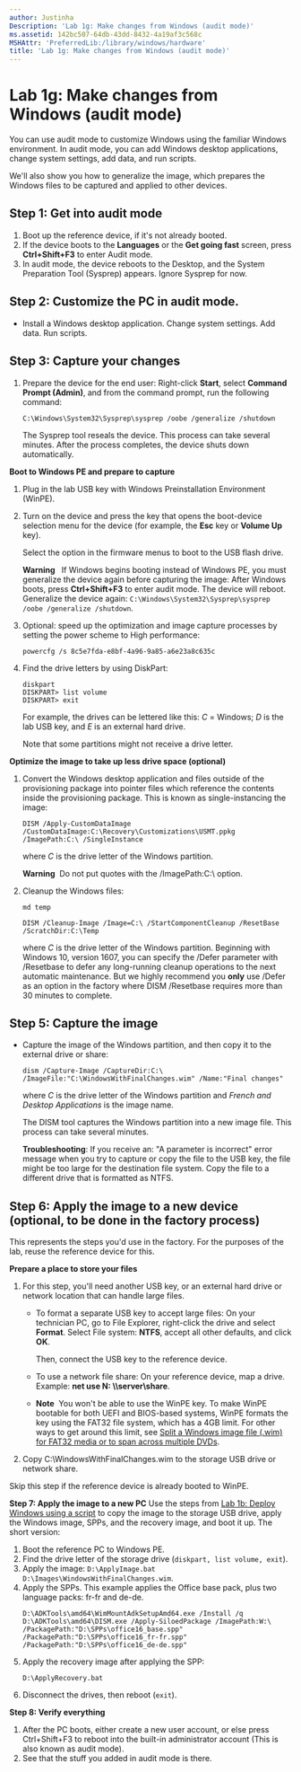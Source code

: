 ```yaml
---
author: Justinha
Description: 'Lab 1g: Make changes from Windows (audit mode)'
ms.assetid: 142bc507-64db-43dd-8432-4a19af3c568c
MSHAttr: 'PreferredLib:/library/windows/hardware'
title: 'Lab 1g: Make changes from Windows (audit mode)'
---
```


# Lab 1g: Make changes from Windows (audit mode)

You can use audit mode to customize Windows using the familiar Windows environment. In audit mode, you can add Windows desktop applications, change system settings, add data, and run scripts.  

We'll also show you how to generalize the image, which prepares the Windows files to be captured and applied to other devices.

## <span id="Step_1__Get_into_audit_mode"></span>Step 1: Get into audit mode

1.  Boot up the reference device, if it's not already booted.
2.  If the device boots to the **Languages** or the **Get going fast** screen, press **Ctrl+Shift+F3** to enter Audit mode.
3.  In audit mode, the device reboots to the Desktop, and the System Preparation Tool (Sysprep) appears. Ignore Sysprep for now.

## <span id="Install_a_Classic_Windows_application"></span><span id="install_a_windows_desktop_application"></span><span id="INSTALL_A_WINDOWS_DESKTOP_APPLICATION"></span>Step 2: Customize the PC in audit mode.

-   Install a Windows desktop application. Change system settings. Add data. Run scripts.

## <span id="Capture_your_changes"></span>Step 3: Capture your changes

1.  Prepare the device for the end user: Right-click **Start**, select **Command Prompt (Admin)**, and from the command prompt, run the following command:

    ``` syntax
    C:\Windows\System32\Sysprep\sysprep /oobe /generalize /shutdown
    ```

    The Sysprep tool reseals the device. This process can take several minutes. After the process completes, the device shuts down automatically.

**Boot to Windows PE and prepare to capture**

1.  Plug in the lab USB key with Windows Preinstallation Environment (WinPE).
2.  Turn on the device and press the key that opens the boot-device selection menu for the device (for example, the **Esc** key or **Volume Up** key).

    Select the option in the firmware menus to boot to the USB flash drive.

    **Warning**   If Windows begins booting instead of Windows PE, you must generalize the device again before capturing the image: After Windows boots, press **Ctrl+Shift+F3** to enter audit mode. The device will reboot. Generalize the device again: `C:\Windows\System32\Sysprep\sysprep /oobe /generalize /shutdown`.

3.  Optional: speed up the optimization and image capture processes by setting the power scheme to High performance:

    ``` syntax
    powercfg /s 8c5e7fda-e8bf-4a96-9a85-a6e23a8c635c
    ```

4.  Find the drive letters by using DiskPart:

    ``` syntax
    diskpart
    DISKPART> list volume
    DISKPART> exit
    ```

    For example, the drives can be lettered like this: *C* = Windows; *D* is the lab USB key, and *E* is an external hard drive.

    Note that some partitions might not receive a drive letter.

**Optimize the image to take up less drive space (optional)**

1.  Convert the Windows desktop application and files outside of the provisioning package into pointer files which reference the contents inside the provisioning package. This is known as single-instancing the image:

    ``` syntax
    DISM /Apply-CustomDataImage /CustomDataImage:C:\Recovery\Customizations\USMT.ppkg /ImagePath:C:\ /SingleInstance
    ```

    where *C* is the drive letter of the Windows partition.

    **Warning**  Do not put quotes with the /ImagePath:C:\\ option.

2.  Cleanup the Windows files:

    ``` syntax
    md temp

    DISM /Cleanup-Image /Image=C:\ /StartComponentCleanup /ResetBase /ScratchDir:C:\Temp
    ```

    where *C* is the drive letter of the Windows partition. Beginning with Windows 10, version 1607, you can specify the /Defer parameter with /Resetbase to defer any long-running cleanup operations to the next automatic maintenance. But we highly recommend you **only** use /Defer as an option in the factory where DISM /Resetbase requires more than 30 minutes to complete.

## <span id="Step_5__Capture_the_image"></span><span id="step_5__capture_the_image"></span><span id="STEP_5__CAPTURE_THE_IMAGE"></span>Step 5: Capture the image

-   Capture the image of the Windows partition, and then copy it to the external drive or share:

    ``` syntax
    dism /Capture-Image /CaptureDir:C:\ /ImageFile:"C:\WindowsWithFinalChanges.wim" /Name:"Final changes"
    ```

    where *C* is the drive letter of the Windows partition and *French and Desktop Applications* is the image name.

    The DISM tool captures the Windows partition into a new image file. This process can take several minutes.

    **Troubleshooting**: If you receive an: "A parameter is incorrect" error message when you try to capture or copy the file to the USB key, the file might be too large for the destination file system. Copy the file to a different drive that is formatted as NTFS.

## <span id="Step_6__Apply_the_image_to_a_new_device__optional__to_be_done_in_the_factory_process_"></span><span id="step_6__apply_the_image_to_a_new_device__optional__to_be_done_in_the_factory_process_"></span><span id="STEP_6__APPLY_THE_IMAGE_TO_A_NEW_DEVICE__OPTIONAL__TO_BE_DONE_IN_THE_FACTORY_PROCESS_"></span>Step 6: Apply the image to a new device (optional, to be done in the factory process)

This represents the steps you'd use in the factory. For the purposes of the lab, reuse the reference device for this.

**Prepare a place to store your files**

1.  For this step, you'll need another USB key, or an external hard drive or network location that can handle large files.
    -   To format a separate USB key to accept large files: On your technician PC, go to File Explorer, right-click the drive and select **Format**. Select File system: **NTFS**, accept all other defaults, and click **OK**.

        Then, connect the USB key to the reference device.

    -   To use a network file share: On your reference device, map a drive. Example: **net use N: \\\\server\\share**.
    -   **Note**  You won't be able to use the WinPE key. To make WinPE bootable for both UEFI and BIOS-based systems, WinPE formats the key using the FAT32 file system, which has a 4GB limit. For other ways to get around this limit, see [Split a Windows image file (.wim) for FAT32 media or to span across multiple DVDs](http://go.microsoft.com/fwlink/?LinkId=526946).

2.  Copy C:\\WindowsWithFinalChanges.wim to the storage USB drive or network share.

Skip this step if the reference device is already booted to WinPE.

**Step 7: Apply the image to a new PC**
Use the steps from [Lab 1b: Deploy Windows using a script](deploy-windows-with-a-script-sxs.md) to copy the image to the storage USB drive, apply the Windows image, SPPs, and the recovery image, and boot it up. The short version:

1.  Boot the reference PC to Windows PE.
2.  Find the drive letter of the storage drive (`diskpart, list volume, exit`).
3.  Apply the image: `D:\ApplyImage.bat D:\Images\WindowsWithFinalChanges.wim`.
4.  Apply the SPPs. This example applies the Office base pack, plus two language packs: fr-fr and de-de.
    ```syntax
    D:\ADKTools\amd64\WimMountAdkSetupAmd64.exe /Install /q
    D:\ADKTools\amd64\DISM.exe /Apply-SiloedPackage /ImagePath:W:\ /PackagePath:"D:\SPPs\office16_base.spp" /PackagePath:"D:\SPPs\office16_fr-fr.spp" /PackagePath:"D:\SPPs\office16_de-de.spp"
	```
5. 	Apply the recovery image after applying the SPP:
	```syntax
	D:\ApplyRecovery.bat
	```
6.  Disconnect the drives, then reboot (`exit`).

	
**Step 8: Verify everything**
1.  After the PC boots, either create a new user account, or else press Ctrl+Shift+F3 to reboot into the built-in administrator account (This is also known as audit mode).
2.  See that the stuff you added in audit mode is there.


